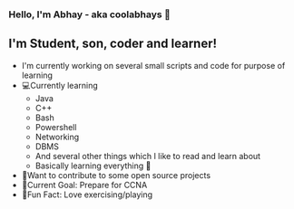 ### Hello, I'm Abhay - aka coolabhays 👋

## I'm Student, son, coder and learner!
- I'm currently working on several small scripts and code for purpose of learning
- ‍💻Currently learning
	- Java
	- C++
	- Bash
	- Powershell
	- Networking
	- DBMS
	- And several other things which I like to read and learn about
	- Basically learning everything 🤣
- 🔧Want to contribute to some open source projects
- 🔗Current Goal: Prepare for CCNA
- 🤸Fun Fact: Love exercising/playing
